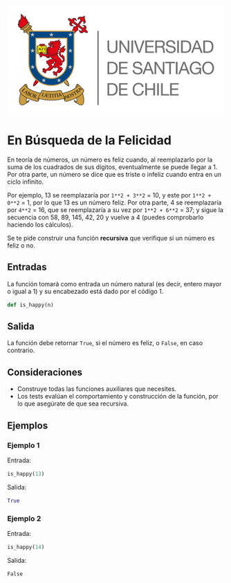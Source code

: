 ![logo](./assets/logo_usach.png)

# En Búsqueda de la Felicidad

En teoría de números, un número es feliz cuando, al reemplazarlo por la suma de los cuadrados de sus dígitos, eventualmente se puede llegar a 1. Por otra parte, un número se dice que es triste o infeliz cuando entra en un ciclo infinito.

Por ejemplo, 13 se reemplazaría por `1**2 + 3**2` = 10, y este por `1**2 + 0**2` = 1, por lo que 13 es un número feliz. Por otra parte, 4 se reemplazaría por `4**2` = 16, que se reemplazaría a su vez por `1**2 + 6**2` = 37; y sigue la secuencia con 58, 89, 145, 42, 20 y vuelve a 4 (puedes comprobarlo haciendo los cálculos).

Se te pide construir una función **recursiva** que verifique si un número es feliz o no.

## Entradas

La función tomará como entrada un número natural (es decir, entero mayor o igual a 1) y su encabezado está dado por el código 1.

```python
def is_happy(n)
```

## Salida

La función debe retornar `True`, si el número es feliz, o `False`, en caso contrario.

## Consideraciones
- Construye todas las funciones auxiliares que necesites.
- Los tests evalúan el comportamiento y construcción de la función, por lo que asegúrate de que sea recursiva.

## Ejemplos

### Ejemplo 1
Entrada:
```python
is_happy(13)
```

Salida:
```python
True
```

### Ejemplo 2
Entrada:
```python
is_happy(14)
```

Salida:
```
False
```
